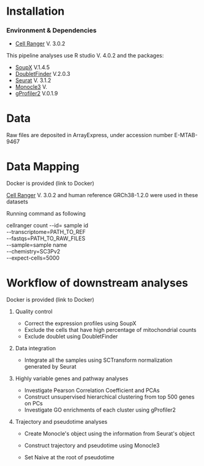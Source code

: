 # Installation

### Environment & Dependencies

- [Cell Ranger](https://support.10xgenomics.com/single-cell-gene-expression/software/downloads/latest) V. 3.0.2

This pipeline analyses use  R studio V. 4.0.2 and the packages: 

- [SoupX](https://github.com/constantAmateur/SoupX) V.1.4.5
- [DoubletFinder](https://github.com/chris-mcginnis-ucsf/DoubletFinder) V.2.0.3
- [Seurat](https://satijalab.org/seurat/) V. 3.1.2
- [Monocle3](https://cole-trapnell-lab.github.io/monocle3/docs/installation/) V.
- [gProfiler2](https://biit.cs.ut.ee/gprofiler/page/r) V.0.1.9



# Data

Raw files are deposited in ArrayExpress, under accession number E-MTAB-9467



# Data Mapping 

Docker is provided (link to Docker)

[Cell Ranger](https://support.10xgenomics.com/single-cell-gene-expression/software/downloads/latest) V. 3.0.2 and human reference GRCh38-1.2.0 were used in these datasets

Running command as following 

cellranger count --id= sample id \
                              --transcriptome=PATH_TO_REF \
                              --fastqs=PATH_TO_RAW_FILES \
                              --sample=sample name \
                              --chemistry=SC3Pv2 \
                              --expect-cells=5000



# Workflow of downstream analyses

Docker is provided (link to Docker)

1. Quality control 
   - Correct the expression profiles using SoupX
   - Exclude the cells that have high percentage of mitochondrial counts
   - Exclude doublet using DoubletFinder  

2. Data integration

   - Integrate all the samples using SCTransform normalization generated by Seurat

3. Highly variable genes and pathway analyses

   - Investigate Pearson Correlation Coefficient and PCAs
   - Construct unsupervised hierarchical clustering from top 500 genes on PCs
   - Investigate GO enrichments of each cluster using gProfiler2 

4. Trajectory and pseudotime analyses 

   - Create Monocle's object using the information from Seurat's object 

   - Construct trajectory and pseudotime using Monocle3
   - Set Naive at the root of pseudotime





















